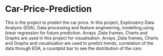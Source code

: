 # Car-Price-Prediction
This is the project to predict the car price. In this project, Exploratory Data Analysis (EDA), Data processing and feature engineering, modelling,using linear regression for future prediction. Arrays ,Data frames, Charts and Graphs are used in this project for visualisation .Arrays ,Data frames, Charts and Graphs and visualisation are used to predict trends, correlation of the data through EDA, a countplot bar to see the distribution of the cars